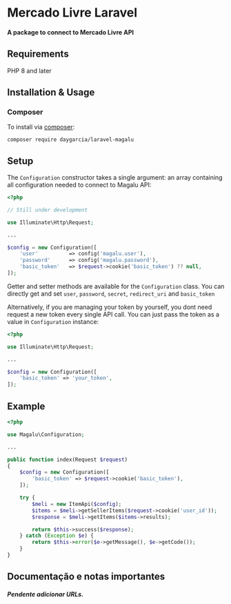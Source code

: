 # Mercado Livre Laravel

<h4>A package to connect to Mercado Livre API</h4>

## Requirements

PHP 8 and later

## Installation & Usage

### Composer

To install via [composer](http://getcomposer.org/):

```
composer require daygarcia/laravel-magalu
```

## Setup

The `Configuration` constructor takes a single argument: an array containing all configuration needed to connect to Magalu API:

```php
<?php

// Still under development

use Illuminate\Http\Request;

...

$config = new Configuration([
    'user'          => config('magalu.user'),
    'password'      => config('magalu.password'),
    'basic_token'   => $request->cookie('basic_token') ?? null,
]);


```

Getter and setter methods are available for the `Configuration` class. You can directly get and set `user`, `password`, `secret`, `redirect_uri` and `basic_token`

Alternatively, if you are managing your token by yourself, you dont need request a new token every single API call. You can just pass the token as a value in `Configuration` instance:

```php
<?php

use Illuminate\Http\Request;

...

$config = new Configuration([
    'basic_token' => 'your_token',
]);


```

## Example

```php
<?php

use Magalu\Configuration;

...

public function index(Request $request)
{
    $config = new Configuration([
        'basic_token' => $request->cookie('basic_token'),
    ]);

    try {
        $meli = new ItemApi($config);
        $items = $meli->getSellerItems($request->cookie('user_id'));
        $response = $meli->getItems($items->results);

        return $this->success($response);
    } catch (Exception $e) {
        return $this->error($e->getMessage(), $e->getCode());
    }
}


```

## Documentação e notas importantes

##### Pendente adicionar URLs.
